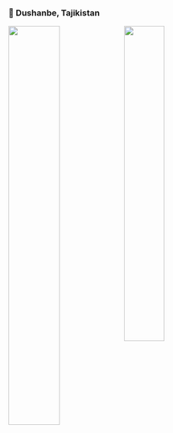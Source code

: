 ### 📍 Dushanbe, Tajikistan

<img align="left" width="45%" src="https://github-readme-stats.vercel.app/api?username=islom-sattorov&show_icons=true&theme=tokyonight">
<img align="left" width="40%" src="https://github-readme-stats.vercel.app/api/top-langs/?username=islom-sattorov&layout=compact">





